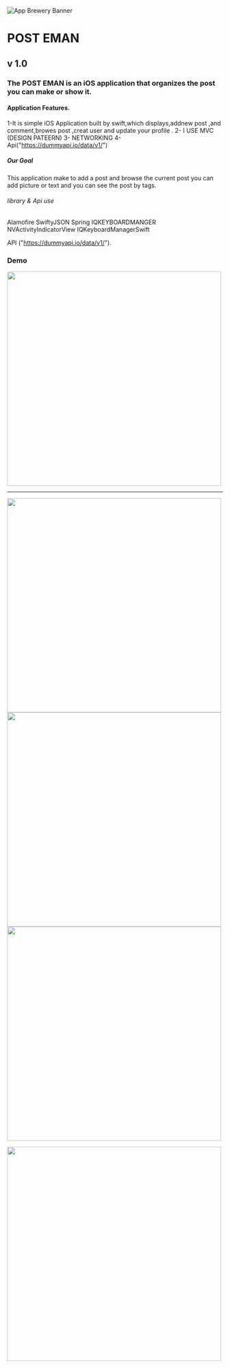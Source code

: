 ![App Brewery Banner](Documentation/AppBreweryBanner.png)

# POST EMAN
## v 1.0
### The POST EMAN is an iOS application that organizes the post you can make or show it.


#### Application Features.
1-It is simple iOS Application built by swift,which displays,addnew post ,and comment,browes post ,creat user and update your profile .
2- I USE MVC (DESIGN PATEERN)
3- NETWORKING
4- Api("https://dummyapi.io/data/v1/")
##### Our Goal

This application make to  add a post and browse the current post you can add picture or text and you can see the post by tags.
###### library & Api use
Alamofire
SwiftyJSON
Spring
IQKEYBOARDMANGER 
NVActivityIndicatorView
IQKeyboardManagerSwift

API
("https://dummyapi.io/data/v1/").


   
    
                
    
### Demo
<img src="https://user-images.githubusercontent.com/81803221/148680808-68bcffc9-9c5f-4e36-9cfd-4e63dec024bb.png" height="500">

---

   <img src="https://user-images.githubusercontent.com/81803221/148680232-6293d0db-3842-4e97-9761-0b903903f22c.png" height="500"><img src="https://user-images.githubusercontent.com/81803221/148680264-6a36b98c-5a11-4b6c-b3b8-5ea760574b23.png" height="500"><img src="https://user-images.githubusercontent.com/81803221/148680286-19650bda-8b39-4ead-8ddf-43470ededfa2.png" height="500">

 
  <img src = https://user-images.githubusercontent.com/95880640/148650076-d44e6645-ba5c-4ce1-b5a9-1ad9548208aa.jpg height="500">

   

